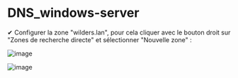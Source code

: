 # DNS_windows-server

✔ Configurer la zone "wilders.lan", pour cela cliquer avec le bouton droit sur "Zones de recherche directe" et sélectionner "Nouvelle zone" :

![image](https://github.com/techerbeatrice/DNS_windows-server/assets/138071140/22ff3765-bb95-492a-818f-b8d26518e7f6)

![image](https://github.com/techerbeatrice/DNS_windows-server/assets/138071140/3b98aa98-7af1-4206-8a85-69e9280e6807)

